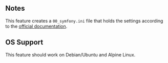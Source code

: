 ## Notes

This feature creates a `00_symfony.ini` file that holds the settings according to the [official documentation](https://symfony.com/doc/current/performance.html).

## OS Support

This feature should work on Debian/Ubuntu and Alpine Linux.
